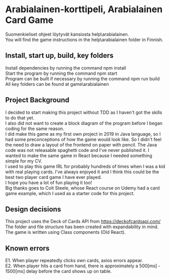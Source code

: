 # Arabialainen-korttipeli, Arabialainen Card Game
Suomenkieliset ohjeet löytyvät kansiosta help\arabialainen.<br/>
You will find the game instructions in the help\arabialainen folder in Finnish.

## Install, start up, build, key folders
Install dependencies by running the command npm install<br/>
Start the program by running the command npm start<br/>
Program can be built if necessary by running the command npm run build<br/>
All key folders can be found at game\arabialainen

## Project Background
I decided to start making this project without TDD as I haven't got the skills to do that yet.<br/>
I also did not want to create a block diagram of the program before I began coding for the same reason.<br/>
I did make this game as my first own project in 2019 in Java language, so I had some preconceptions of how the game would look like. So I didn't feel the need to draw a layout of the frontend on paper with pencil. The Java code was not releasable spaghetti code and I've never published it. I wanted to make the same game in React because I needed something simple for my CV.<br/>
I used to play this game IRL for probably hundreds of times when I was a kid with real playing cards. I've always enjoyed it and I think this could be the best two player card game I have ever played.<br/>
I hope you have a lot of fun playing it too!<br/>
Big thanks goes to Colt Steele, whose React course on Udemy had a card game example, which I used as a starter code for this project.

## Design decisions
This project uses the Deck of Cards API from https://deckofcardsapi.com/<br/>
The folder and file structure has been created with expandability in mind.<br/>
The game is written using Class components (Old React).

## Known errors
E1. When player repeatedly clicks own cards, axios errors appear.<br/>
E2. When player hits a card from hand, there is approximately a 500[ms] - 1500[ms] delay before the card shows up on table.